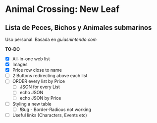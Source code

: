 # Animal Crossing: New Leaf
## Lista de Peces, Bichos y Animales submarinos
Uso personal. Basada en *guíasnintendo.com*

**TO-DO**
- [x] All-in-one web list
- [x] Images
- [x] Price row close to name
- [ ] 2 Buttons redirecting above each list
- [ ] ORDER every list by Price
    - [ ] JSON for every List
    - [ ] echo JSON
    - [ ] echo JSON by Price
- [ ] Styling a new table
    - [ ] !Bug - Border-Radious not working
- [ ] Useful links (Characters, Events etc)
